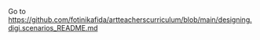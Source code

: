 
Go to <https://github.com/fotinikafida/artteacherscurriculum/blob/main/designing.digi.scenarios_README.md>
